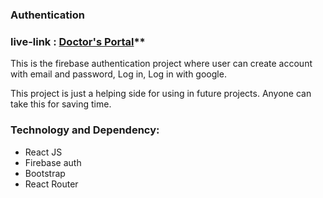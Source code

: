 ### Authentication

### live-link : [Doctor's Portal](https://******)\*\*

This is the firebase authentication project where user can create account with email and password, Log in, Log in with google.

This project is just a helping side for using in future projects. Anyone can take this for saving time.

### Technology and Dependency:

- React JS
- Firebase auth
- Bootstrap
- React Router
